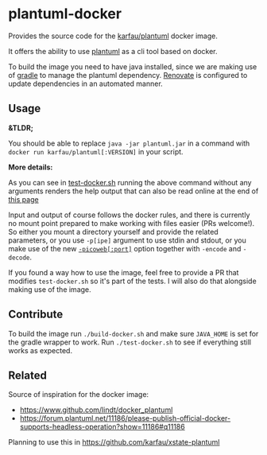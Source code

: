 # plantuml-docker

Provides the source code for the [karfau/plantuml](https://hub.docker.com/r/karfau/plantuml) docker image.

It offers the ability to use [plantuml](https://plantuml.com) as a cli tool based on docker.

To build the image you need to have java installed, since we are making use of [gradle](https://gradle.org/) to manage the plantuml dependency.
[Renovate](https://www.whitesourcesoftware.com/free-developer-tools/renovate/) is configured to update dependencies in an automated manner.

## Usage

**&TLDR;**

You should be able to replace `java -jar plantuml.jar` in a command with `docker run karfau/plantuml[:VERSION]` in your script. 

**More details:**

As you can see in [test-docker.sh](./test-docker.sh) running the above command without any arguments renders the help output that can also be read online at the end of [this page](https://plantuml.com/command-line)

Input and output of course follows the docker rules, and there is currently no mount point prepared to make working with files easier (PRs welcome!). 
So either you mount a directory yourself and provide the related parameters, 
or you use `-p[ipe]` argument to use stdin and stdout,
or you make use of the new [`-picoweb[:port]`](https://plantuml.com/picoweb) option together with `-encode` and `-decode`.

If you found a way how to use the image, feel free to provide a PR that modifies `test-docker.sh` so it's part of the tests. I will also do that alongside making use of the image.

## Contribute

To build the image run `./build-docker.sh` and make sure `JAVA_HOME` is set for the gradle wrapper to work.
Run `./test-docker.sh` to see if everything still works as expected.

## Related

Source of inspiration for the docker image:
- https://www.github.com/lindt/docker_plantuml
- https://forum.plantuml.net/11186/please-publish-official-docker-supports-headless-operation?show=11186#q11186

Planning to use this in https://github.com/karfau/xstate-plantuml
